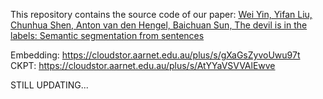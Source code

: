 This repository contains the source code of our paper:
[Wei Yin, Yifan Liu, Chunhua Shen, Anton van den Hengel, Baichuan Sun, The devil is in the labels: Semantic segmentation from sentences](https://arxiv.org/abs/2202.02002)


Embedding: https://cloudstor.aarnet.edu.au/plus/s/gXaGsZyvoUwu97t
CKPT: https://cloudstor.aarnet.edu.au/plus/s/AtYYaVSVVAlEwve


STILL UPDATING...
